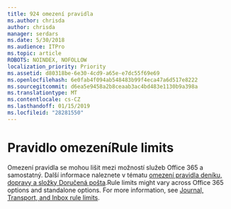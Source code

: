 ```yaml
---
title: 924 omezení pravidla
ms.author: chrisda
author: chrisda
manager: serdars
ms.date: 5/30/2018
ms.audience: ITPro
ms.topic: article
ROBOTS: NOINDEX, NOFOLLOW
localization_priority: Priority
ms.assetid: d80318be-6e30-4cd9-a65e-e7dc55f69e69
ms.openlocfilehash: 6e0fab4f094ab548483b99f4eca47a6d517e8222
ms.sourcegitcommit: d6ea5e9458a2b8ceaab3ac4bd483e1130b9a398a
ms.translationtype: MT
ms.contentlocale: cs-CZ
ms.lasthandoff: 01/15/2019
ms.locfileid: "28281550"
---
```

# <a name="rule-limits"></a><span data-ttu-id="172e4-102">Pravidlo omezení</span><span class="sxs-lookup"><span data-stu-id="172e4-102">Rule limits</span></span>

<span data-ttu-id="172e4-p101">Omezení pravidla se mohou lišit mezi možností služeb Office 365 a samostatný. Další informace naleznete v tématu [omezení pravidla deníku, dopravy a složky Doručená pošta](https://technet.microsoft.com/library/exchange-online-limits.aspx).</span><span class="sxs-lookup"><span data-stu-id="172e4-p101">Rule limits might vary across Office 365 options and standalone options. For more information, see [Journal, Transport, and Inbox rule limits](https://technet.microsoft.com/library/exchange-online-limits.aspx).</span></span>
  

